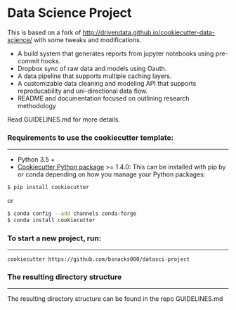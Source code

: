 # Data Science Project 


This is based on a fork of http://drivendata.github.io/cookiecutter-data-science/ with some tweaks and modifications. 

* A build system that generates reports from jupyter notebooks using pre-commit hooks.  
* Dropbox sync of raw data and models using Oauth. 
* A data pipeline that supports multiple caching layers. 
* A customizable data cleaning and modeling API that supports reproducability and uni-directional data flow.
* README and documentation focused on outlining research methodology


Read GUIDELINES.md for more details.

### Requirements to use the cookiecutter template:
-----------
 - Python 3.5 +
 - [Cookiecutter Python package](http://cookiecutter.readthedocs.org/en/latest/installation.html) >= 1.4.0: This can be installed with pip by or conda depending on how you manage your Python packages:

``` bash
$ pip install cookiecutter
```

or

``` bash
$ conda config --add channels conda-forge
$ conda install cookiecutter
```


### To start a new project, run:
------------

    cookiecutter https://github.com/bsnacks000/datasci-project


### The resulting directory structure
------------

The resulting directory structure can be found in the repo GUIDELINES.md
